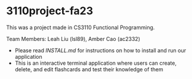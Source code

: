# 3110project-fa23
This was a project made in CS3110 Functional Programming.

Team Members: Leah Liu (lsl89), Amber Cao (ac2332)

- Please read *INSTALL.md* for instructions on how to install and run our application
- This is an interactive terminal application where users can create, delete, and edit flashcards and test their knowledge of them